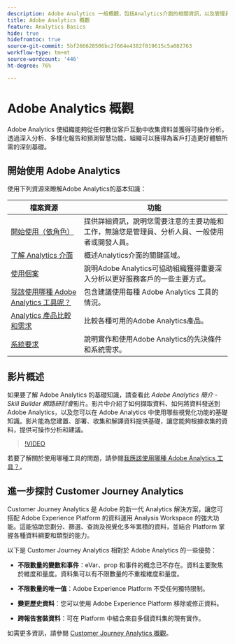 ```yaml
---
description: Adobe Analytics 一般概觀，包括Analytics介面的相關資訊，以及管理員、分析人員、使用者和開發人員的快速入門資訊。
title: Adobe Analytics 概觀
feature: Analytics Basics
hide: true
hidefromtoc: true
source-git-commit: 5bf266628506bc2f664e4382f819615c5a082763
workflow-type: tm+mt
source-wordcount: '446'
ht-degree: 76%

---
```


# Adobe Analytics 概觀

Adobe Analytics 使組織能夠從任何數位客戶互動中收集資料並獲得可操作分析。透過深入分析、多樣化報告和預測智慧功能，組織可以獲得為客戶打造更好體驗所需的深刻基礎。

## 開始使用 Adobe Analytics

使用下列資源來瞭解Adobe Analytics的基本知識：


| 檔案資源 | 功能 |
|---------|----------|
| [開始使用（依角色）](/help/analyze/get-started/get-started-by-role.md) | 提供詳細資訊，說明您需要注意的主要功能和工作，無論您是管理員、分析人員、一般使用者或開發人員。 |
| [了解 Analytics 介面](/help/analyze/get-started/analytics-interface.md) | 概述Analytics介面的關鍵區域。 |
| [使用個案](/help/analyze/get-started/use-cases.md) | 說明Adobe Analytics可協助組織獲得重要深入分析以更好服務客戶的一些主要方式。 |
| [我該使用哪種 Adobe Analytics 工具呢？](/help/analyze/get-started/which-analytics-tool.md) | 包含建議使用每種 Adobe Analytics 工具的情況。 |
| [Analytics 產品比較和需求](/help/analyze/get-started/analytics-product-comparison.md) | 比較各種可用的Adobe Analytics產品。 |
| [系統要求](/help/analyze/get-started/sys-reqs.md) | 說明實作和使用Adobe Analytics的先決條件和系統需求。 |

## 影片概述

如果要了解 Adobe Analytics 的基礎知識，請查看此 *Adobe Analytics 簡介 - Skill Builder 網路研討會*&#x200B;影片。影片中介紹了如何擷取資料、如何將資料發送到 Adobe Analytics，以及您可以在 Adobe Analytics 中使用哪些視覺化功能的基礎知識。影片能為您建置、部署、收集和解譯資料提供基礎，讓您能夠根據收集的資料，提供可操作分析和建議。

>[!VIDEO](https://video.tv.adobe.com/v/27429/?quality=12)

若要了解關於使用哪種工具的問題，請參閱[我應該使用哪種 Adobe Analytics 工具？](https://experienceleague.adobe.com/docs/analytics/analyze/admin-overview/which-analytics-tool.html)。

## 進一步探討 Customer Journey Analytics

Customer Journey Analytics 是 Adobe 的新一代 Analytics 解決方案，讓您可搭配 Adobe Experience Platform 的資料運用 Analysis Workspace 的強大功能。這能協助您劃分、篩選、查詢及視覺化多年累積的資料，並結合 Platform 掌握各種資料綱要和類型的能力。

以下是 Customer Journey Analytics 相對於 Adobe Analytics 的一些優勢：

* **不限數量的變數和事件**：eVar、prop 和事件的概念已不存在。資料主要聚焦於維度和量度。資料集可以有不限數量的不重複維度和量度。

* **不限數量的唯一值**：Adobe Experience Platform 不受任何獨特限制。

* **變更歷史資料**：您可以使用 Adobe Experience Platform 移除或修正資料。

* **跨報告套裝資料**：可在 Platform 中結合來自多個資料集的現有實作。

如需更多資訊，請參閱 [Customer Journey Analytics 概觀](https://experienceleague.adobe.com/docs/analytics-platform/using/cja-overview/cja-overview.html?lang=zh-Hant)。

